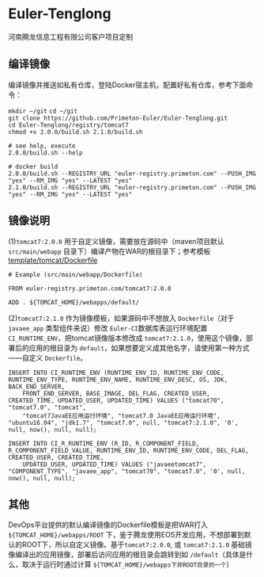# Euler-Tenglong  
  
  
河南腾龙信息工程有限公司客户项目定制
  
  
## 编译镜像  
  
编译镜像并推送如私有仓库，登陆Docker宿主机，配置好私有仓库，参考下面命令：  
  
`mkdir ~/git`
`cd ~/git`  
`git clone https://github.com/Primeton-Euler/Euler-Tenglong.git`  
`cd Euler-Tenglong/registry/tomcat7`  
`chmod +x 2.0.0/build.sh 2.1.0/build.sh`  
` `  
`# see help, execute `  
`2.0.0/build.sh --help`      
` `  
`# docker build`  
`2.0.0/build.sh --REGISTRY_URL "euler-registry.primeton.com" --PUSH_IMG "yes" --RM_IMG "yes" --LATEST "yes"`  
`2.1.0/build.sh --REGISTRY_URL "euler-registry.primeton.com" --PUSH_IMG "yes" --RM_IMG "yes" --LATEST "yes"`  
  
  
## 镜像说明  
  
(1)`tomcat7:2.0.0` 用于自定义镜像，需要放在源码中（maven项目默认 `src/main/webapp` 目录下）编译产物在WAR的根目录下；参考模板[template/tomcat/Dockerfile](https://github.com/Primeton-Euler/Euler-Tenglong/blob/master/template/tomcat/Dockerfile)  
  
	# Example (src/main/webapp/Dockerfile)
	
	FROM euler-registry.primeton.com/tomcat7:2.0.0
	
	ADD . ${TOMCAT_HOME}/webapps/default/
  
(2)`tomcat7:2.1.0` 作为镜像模板，如果源码中不想放入 `Dockerfile`（对于 `javaee_app` 类型组件来说）修改 `Euler-CI`数据库表运行环境配置 `CI_RUNTIME_ENV`，把tomcat镜像版本修改成 `tomcat7:2.1.0`，使用这个镜像，部署后的应用的根目录为 `default`，如果想要定义成其他名字，请使用第一种方式——自定义 `Dockerfile`。  
  
	INSERT INTO CI_RUNTIME_ENV (RUNTIME_ENV_ID, RUNTIME_ENV_CODE, RUNTIME_ENV_TYPE, RUNTIME_ENV_NAME, RUNTIME_ENV_DESC, OS, JDK, BACK_END_SERVER,
		FRONT_END_SERVER, BASE_IMAGE, DEL_FLAG, CREATED_USER, CREATED_TIME, UPDATED_USER, UPDATED_TIME) VALUES ("tomcat70", "tomcat7.0", "tomcat", 
		"tomcat7JavaEE应用运行环境", "tomcat7.0 JavaEE应用运行环境", "ubuntu16.04", "jdk1.7", "tomcat7.0", null, "tomcat7:2.1.0", '0', null, now(), null, null);
 
	INSERT INTO CI_R_RUNTIME_ENV (R_ID, R_COMPONENT_FIELD, R_COMPONENT_FIELD_VALUE, RUNTIME_ENV_ID, RUNTIME_ENV_CODE, DEL_FLAG, CREATED_USER, CREATED_TIME,
		UPDATED_USER, UPDATED_TIME) VALUES ("javaeetomcat7", "COMPONENT_TYPE", "javaee_app", "tomcat70", "tomcat7.0", '0', null, now(), null, null);  
  
  
## 其他  
  
DevOps平台提供的默认编译镜像的Dockerfile模板是把WAR打入 `${TOMCAT_HOME}/webapps/ROOT` 下，鉴于腾龙使用EOS开发应用，不想部署到默认的ROOT下，所以自定义镜像。基于`tomcat7:2.0.0`, 或 `tomcat7:2.1.0` 基础镜像编译出的应用镜像，部署后访问应用的根目录会跳转到如 `/default`（具体是什么，取决于运行时通过计算 `${TOMCAT_HOME}/webapps下非ROOT目录的一个`）  
  
  